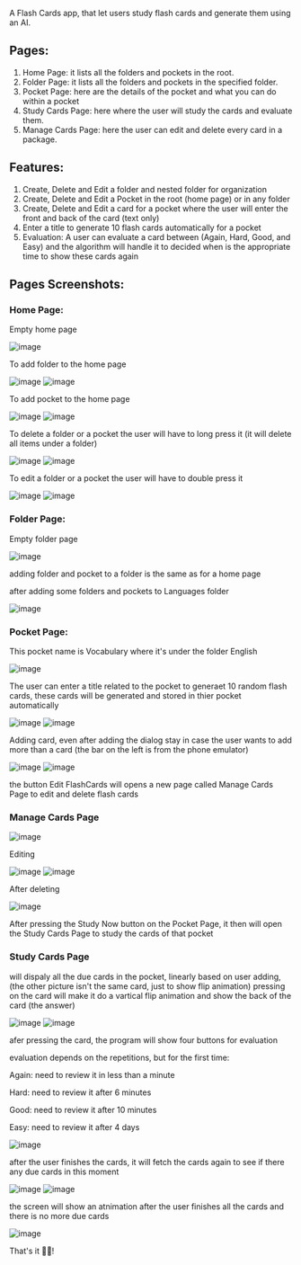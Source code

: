 A Flash Cards app, that let users study flash cards and generate them using an AI. 

## Pages:

1. Home Page: it lists all the folders and pockets in the root.
2. Folder Page: it lists all the folders and pockets in the specified folder.
3. Pocket Page: here are the details of the pocket and what you can do within a pocket
4. Study Cards Page: here where the user will study the cards and evaluate them.
5. Manage Cards Page: here the user can edit and delete every card in a package.

## Features:

1. Create, Delete and Edit a folder and nested folder for organization
2. Create, Delete and Edit a Pocket in the root (home page) or in any folder 
3. Create, Delete and Edit a card for a pocket where the user will enter the front and back of the card (text only) 
4. Enter a title to generate 10 flash cards automatically for a pocket 
5. Evaluation: A user can evaluate a card between (Again, Hard, Good, and Easy) and the algorithm will handle it to decided when is the appropriate time to show these cards again 

## Pages Screenshots:

### Home Page:

Empty home page

![image](https://github.com/user-attachments/assets/946da6d3-3bc8-4c36-a58e-427d94035dd2)

To add folder to the home page

![image](https://github.com/user-attachments/assets/e61563ab-ec4b-44e4-a833-5883669a2078)
![image](https://github.com/user-attachments/assets/1683703f-50bb-466d-8624-e7a0961a3f70)

To add pocket to the home page

![image](https://github.com/user-attachments/assets/c01fb51f-59e2-4d7b-8c69-60ef5dca35a7)
![image](https://github.com/user-attachments/assets/d9dc3740-1d48-43e9-b1a1-7b72a6911d50)

To delete a folder or a pocket the user will have to long press it (it will delete all items under a folder) 

![image](https://github.com/user-attachments/assets/7248d36d-5f74-4652-a6be-99db95960eb6)
![image](https://github.com/user-attachments/assets/9eebbac7-12bf-4dc0-9178-d6fdf8d8ce24)

To edit a folder or a pocket the user will have to double press it

![image](https://github.com/user-attachments/assets/3e403875-07ad-4e5c-a346-174c3d88cb5f)
![image](https://github.com/user-attachments/assets/41f7a8a7-e6c6-40c5-9a06-31e7efb40c4f)



### Folder Page: 

Empty folder page

![image](https://github.com/user-attachments/assets/19b260b2-58b5-4bda-9a2f-59a31677811d)

adding folder and pocket to a folder is the same as for a home page

after adding some folders and pockets to Languages folder

![image](https://github.com/user-attachments/assets/7b441b58-696a-4a3a-a085-a202d7ad3e76)


### Pocket Page: 

This pocket name is Vocabulary where it's under the folder English

![image](https://github.com/user-attachments/assets/9c35d93a-c42e-443f-b7e4-2eb121c8b01d)

The user can enter a title related to the pocket to generaet 10 random flash cards, these cards will be generated and stored in thier pocket automatically

![image](https://github.com/user-attachments/assets/0b2615cd-294d-4283-96de-c40b31f28b33)
![image](https://github.com/user-attachments/assets/599cea06-211e-4912-8d85-79ecf6c04ff3)

Adding card, even after adding the dialog stay in case the user wants to add more than a card (the bar on the left is from the phone emulator) 

![image](https://github.com/user-attachments/assets/27c3c96f-2922-49b5-91a9-e7c09acfb851)
![image](https://github.com/user-attachments/assets/46a5ca97-2686-49fd-8180-a0db5c52b906)


the button Edit FlashCards will opens a new page called Manage Cards Page to edit and delete flash cards

### Manage Cards Page
![image](https://github.com/user-attachments/assets/d0980a9e-eab6-4672-9e3e-66cf5d711c25)

Editing 

![image](https://github.com/user-attachments/assets/8a4550ab-75fd-4670-bc33-86a45e7c27ec)
![image](https://github.com/user-attachments/assets/ad65a76c-11b2-48d9-bbe9-606be9602778)


After deleting

![image](https://github.com/user-attachments/assets/16b1edbe-6dfe-4fb8-a806-df5c9325257b)

After pressing the Study Now button on the Pocket Page, it then will open the Study Cards Page to study the cards of that pocket 

### Study Cards Page 
will dispaly all the due cards in the pocket, linearly based on user adding, (the other picture isn't the same card, just to show flip animation)
pressing on the card will make it do a vartical flip animation and show the back of the card (the answer) 

![image](https://github.com/user-attachments/assets/3377d10b-835e-41c5-be1e-fc698f462aba)
![image](https://github.com/user-attachments/assets/83a89bd7-e168-4e32-888f-c75e1c29e53f)


afer pressing the card, the program will show four buttons for evaluation

evaluation depends on the repetitions, but for the first time: 

Again: need to review it in less than a minute 

Hard: need to review it after 6 minutes 

Good: need to review it after 10 minutes

Easy: need to review it after 4 days

![image](https://github.com/user-attachments/assets/f1766fa6-c992-4663-9d5f-292f3096b75f)

after the user finishes the cards, it will fetch the cards again to see if there any due cards in this moment 

![image](https://github.com/user-attachments/assets/1e83cc29-6d8c-432e-8754-30c50f46eac7)
![image](https://github.com/user-attachments/assets/53f511c2-d7a0-420e-989f-a43b6e6031e0)

the screen will show an atnimation after the user finishes all the cards and there is no more due cards

![image](https://github.com/user-attachments/assets/3f66e2b5-3255-4a6f-9a75-c6de4d53da95)

That's it 🙂🎉! 
